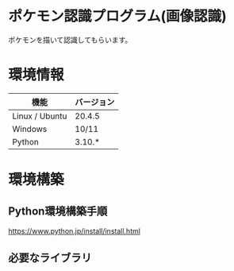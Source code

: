 # ポケモン認識プログラム(画像認識)

ポケモンを描いて認識してもらいます。

# 環境情報
| 機能 | バージョン |
| ---- | ---- |
| Linux / Ubuntu | 20.4.5 |
| Windows | 10/11 |
| Python | 3.10.* |

# 環境構築

## Python環境構築手順
https://www.python.jp/install/install.html

## 必要なライブラリ

